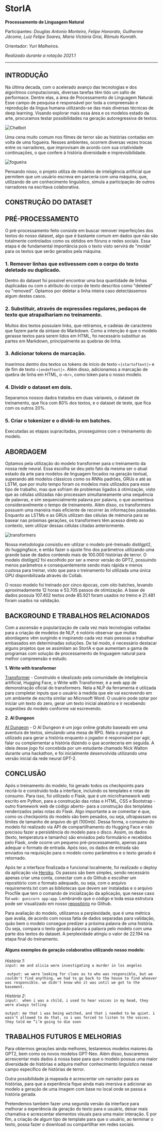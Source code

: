 # StorIA
**Processamento de Linguagem Natural**

Participantes: *Douglas Antonio Monteiro, Felipe Honorato, Guilherme Jácome, Luiz Felipe Soares, Maria Victória Grisi, Rômulo Kunrath.*


Orientador: *Yuri Malheiros.*

*Realizado durante a rotação 2021.1*
*** 
## **INTRODUÇÃO** <!-- Felipe -->

Na última decada, com o acelerado avanço das tecnologias e dos algoritmos computacionais, diversas tarefas têm tido um salto de performace. Dentre elas, a área de Processamento de Linguagem Natural. Esse campo de pesquisa é responsável por toda a compreensão e reprodução da língua humana utilizando-se das mais diversas técnicas de deep learning. Visando explorar mais essa área e os modelos estado da arte, procuramos testar possibilidades na geração autoregressiva de textos. 

![Chatbot](article\images\chatbot.png)

Uma cena muito comum nos filmes de terror são as histórias contadas em volta de uma fogueira. Nesses ambientes, ocorrem diversas vezes trocas entre os narradores, que improvisam de acordo com sua criatividade continuações, o que confere à história diversidade e imprevisibilidade.

![fogueira](article\images\fogueira.jpg)

Pensando nisso, o projeto utiliza de modelos de inteligência artificial que permitem que um usuário escreva em parceria com uma máquina, que, utilizando de um conhecimento linguístico, simula a participação de outros narradores na escritava colaborativa.


## **CONSTRUÇÃO DO DATASET** <!-- Rômulo -->

## **PRÉ-PROCESSAMENTO** <!-- Victória -->

O pré-processamento feito consiste em buscar remover imperfeições dos textos do nosso dataset, algo que é bastante comum em dados que não são totalmente controlados como os obtidos em fóruns e redes sociais. Essa etapa é de fundamental importância pois o texto visto servirá de "molde" para os textos que serão gerados pela máquina.

### **1. Remover linhas que estivessem com o corpo do texto deletado ou duplicado.**
Dentro do dataset foi possível encontrar uma boa quantidade de linhas duplicadas ou com o atributo do corpo de texto descritos como "deleted" ou "removed". Optamos por deletar a linha inteira caso detectássemos algum destes casos.
### **2. Substituir, através de expressões regulares, pedaços de texto que atrapalhariam no treinamento.**
Muitos dos textos possuíam links, que retiramos, e cadeias de caracteres que fazem parte da sintaxe do Markdown. Como a intenção é que o modelo gerasse textos para serem lidos em HTML, foi necessário substituir as partes em Markdown, principalmente as quebras de linha.
### **3. Adicionar tokens de marcação.**
Inserimos dentro dos textos os tokens de início de texto ```<|startoftext|>``` e de fim de texto ```<|endoftext|>```. Além disso, adicionamos a marcação de quebra de linha em HTML, o ```<br>```, como token para o nosso modelo.
### **4. Dividir o dataset em dois.**
Separamos nossos dados tratados em duas váriaveis, o dataset de treinamento, que fica com 80% dos textos, e o dataset de teste, que fica com os outros 20%.
### **5. Criar o tokenizer e o dividí-lo em batches.**

Executadas as etapas supracitadas, prosseguimos com o treinamento do modelo. 

## **ABORDAGEM** <!-- Guilherme -->

Optamos pela utilização do modelo transformer para o treinamento da nossa rede neural. Essa escolha se deu pelo fato da mesma ser o atual estado da arte para modelos de linguagem focados na geração textual, superando até modelos clássicos como os RNNs padrões, GRUs e até as LSTM, que por muito tempo foram os modelos mais utilizados para esse tipo de trabalho, mas que sofriam de problemas ligados à otimização, visto que as células utilizadas não processam simultaneamente uma sequência de palavras, e sim sequencialmente palavra por palavra, o que aumentava consideravelmente o tempo de treinamento. Além disso, os transformers possuem uma maneira mais eficiente de recorrer às informações passadas. Enquanto as LSTMs e as GRUs utilizam das células de mémoria para se basear nas próximas gerações, os transformers têm acesso direto ao contexto, sem utilizar dessas células citadas anteriormente.

![transformers](article\images\transformers.png)

Nossa metodologia consistiu em utilizar o modelo pré-treinado distilgpt2, do huggingface, e então fazer o ajuste fino dos parâmetros utilizando uma grande base de dados contendo mais de 100.000 histórias de terror. O modelo distilgpt2 foi escolhido por ser a menor versão do GPT2, possuindo menos parâmetros e consequentemente sendo mais rápida e menos custosa para treinar, visto que para o treinamento foi utilizada uma única GPU disponibilizada através do Collab.

O nosso modelo foi treinado por cinco épocas, com oito batches, levando aproximadamente 12 horas e 53.705 passos de otimização. A base de dados possuia 107.402 textos onde 85.921 foram usados no treino e 21.481 foram usados na validação.

## **BACKGROUND E TRABALHOS RELACIONADOS** <!-- Douglas -->

Com a ascensão e popularização de cada vez mais tecnologias voltadas para a criação de modelos de NLP, é notório observar que muitas abordagens vêm surgindo e inspirando cada vez mais pessoas a trabalhar embasados em determinadas soluções. De tal modo, é necessário destacar alguns projetos que se assimilam ao StorIA e que aumentam a gama de programas com solução de processamento de linguagem natural para melhor compreensão e estudo. 

**1. Write with transformer**

[Transformer](https://transformer.huggingface.co/) -
Construído e idealizado pela comunidade de inteligência artificial, Hugging Face, o Write with Transformer, é a web app de demonstração oficial do transformers. Nela a NLP da ferramenta é utilizada para completar inputs que o usuário à medida que ele vai escrevendo em um ambiente de escrita similar ao Microsoft Word. O usuário pode optar por iniciar um texto do zero, gerar um texto inicial aleatório e ir recebendo sugestões do modelo conforme vai escrevendo.

**2. AI Dungeon**

[AI Dungeon](https://play.aidungeon.io/main/home) -
O AI Dungeon é um jogo online gratuito baseado em uma aventura de textos, simulando uma mesa de RPG. Nela o programa é utilizado para gerar a história enquanto o jogador é responsável por agir, falar ou complementar a história dizendo o que aconteceria em seguida. A ideia desse jogo foi concebida por um estudante chamado Nick Walton durante uma hackathon, e foi inicialmente desenvolvida utilizando uma versão inicial da rede neural GPT-2.


## **CONCLUSÃO** <!-- Luiz -->

Após o treinamento do modelo, foi gerado todos os checkpoints para recriá-lo e construído toda a interface, incluindo os templates e rotas de consumo. Para isso, foi utilizado o Flask, que é um microframework web escrito em Python, para a construção das rotas e HTML, CSS e Bootstrap -outro framework web de código aberto- para a construção dos templates renderizados pelas rotas do Flask. Algo importante a se comentar é que, como os checkpoints do modelo são bem pesados, ou seja, ultrapassam os limites de tamanho de arquivo do git (100mb). Dessa forma, o consumo do modelo foi realizado via API de compartilhamento do Hugging Face e não precisou fazer a persistência do modelo para o disco. Assim, os dados (texto, temperatura e tamanho) são enviados pelo formulário e recebidos pelo Flask, onde ocorre um pequeno pré-processamento, apenas para adequar o formato de entrada. Após isso, os dados de entrada são enviados na requisição para o modelo como parâmetros e o texto gerado é retornado.

Após ter a interface finalizada e funcional localmente, foi realizado o deploy da aplicação via [Heroku](https://www.heroku.com/home). Os passos são bem simples, sendo necessário apenas criar uma conta, conectar com a do Github e escolher um repositório com o formato adequado, ou seja, com o arquivo requirements.txt com as bibliotecas que devem ser instaladas e o arquivo Procfile que tem o comando de inicialização da aplicação, que nesse caso foi ```web: gunicorn app:app```. Lembrando que o código e toda essa estrutura pode ser visualizado em nosso [repositório](https://github.com/TailUFPB/storIA) no Github.

Para avaliação do modelo, utilizamos a perplexidade, que é uma métrica que avalia, de acordo com nossa fatia de dados separadas para validação, quão bem o modelo consegue predizer a próxima palavra de uma história. Ou seja, compara o texto gerado palavra a palavra pelo modelo com uma parte dos textos do dataset. A perplexidade atingiu o valor de  22.194 na etapa final do treinamento.

#### **Alguns exemplos de geração colaborativa utilizando nosso modelo**: 

_História 1:_    
```input: me and alicia were investigating a murder in los angeles```
 

``` output: we were looking for clues as to who was responsible, but we couldn't find anything. we had to go back to the house to find whoever was responsible. we didn't know who it was until we got to the basement.```  

_História 2:_  
```input:  when i was a child, i used to hear voices in my head, they were always telling```

```output: me that i was being watched, and that i needed to be quiet. i wasn’t allowed to do that, so i was forced to listen to the voices. they told me “i’m going to die soon```  

## **TRABALHOS FUTUROS E MELHORIAS**
Para obtermos gerações ainda melhores, testaremos modelos maiores da GPT2, bem como os novos modelos GPT-Neo. Além disso, buscaremos acrescentar mais dados à nossa base para que o modelo possua uma maior diversidade de histórias e adquira melhor conhecimento linguístico nesse campo específico de histórias de terror.

Outra possibilidade já mapeada é acrescentar um narrador para as histórias, para que a experiência fique ainda mais imersiva e adicionar ao modelo a geração de uma imagem com base no local onde se passa a história gerada.

Pretendemos também fazer uma segunda versão da interface para melhorar a experiência da geração do texto para o usuário, deixar mais chamativa e acrescentar elementos visuais para uma maior interação. E por fim, a criação de algum tipo de template para que o usuário, ao terminar o texto, possa fazer o download ou compartilhar em redes sociais.
